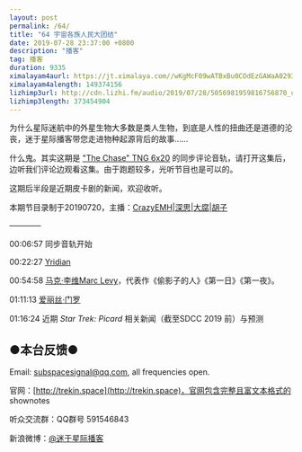```yaml
---
layout: post
permalink: /64/
title: "64 宇宙各族人民大团结"
date: 2019-07-28 23:37:00 +0800
description: "播客"
tag: 播客 
duration: 9335
ximalayam4aurl: https://jt.ximalaya.com//wKgMcF09wATBxBu0COdEzGAWaA0293.mp3.m4a?channel=rss&amp;album_id=3135361&amp;track_id=201063487&amp;uid=6418191&amp;jt=https://audio.xmcdn.com/group61/M08/2B/F3/wKgMcF09wATBxBu0COdEzGAWaA0293.mp3
ximalayam4alength: 149374156
lizhimp3url: http://cdn.lizhi.fm/audio/2019/07/28/5056981959816756870_ud.mp3
lizhimp3length: 373454904
---   
```


为什么星际迷航中的外星生物大多数是类人生物，到底是人性的扭曲还是道德的沦丧，迷于星际播客带您走进物种起源背后的故事……

什么鬼。其实这期是 [&quot;The Chase&quot; TNG 6x20](https://memory-alpha.fandom.com/wiki/The_Chase_(episode)) 的同步评论音轨，请打开这集后，边听我们评论边观看这集。由于跑题较多，光听节目也是可以的。

这期后半段是近期皮卡剧的新闻，欢迎收听。

本期节目录制于20190720，主播：[CrazyEMH](mailto:emh@trekin.space)\|[深思](mailto:deepthought@trekin.space)\|[大腐](https://weibo.com/u/5113590549)\|[胡子](https://weibo.com/p/1005051764117203)

————

00:06:57 同步音轨开始

00:22:27 [Yridian](https://memory-alpha.fandom.com/wiki/Yridian)

00:54:58 [马克](https://book.douban.com/author/4540941/)[·](https://book.douban.com/author/4540941/)[李维](https://book.douban.com/author/4540941/)[Marc Levy](https://book.douban.com/author/4540941/)，代表作《偷影子的人》《第一日》《第一夜》。

01:11:13 [爱丽丝](https://zh.wikipedia.org/wiki/%E8%89%BE%E4%B8%BD%E6%96%AF%C2%B7%E8%8A%92%E7%BD%97)[·](https://zh.wikipedia.org/wiki/%E8%89%BE%E4%B8%BD%E6%96%AF%C2%B7%E8%8A%92%E7%BD%97)[门罗](https://zh.wikipedia.org/wiki/%E8%89%BE%E4%B8%BD%E6%96%AF%C2%B7%E8%8A%92%E7%BD%97)

01:16:24 近期 _Star Trek: Picard_ 相关新闻（截至SDCC 2019 前）与预测

## ●本台反馈●

Email: [subspacesignal@qq.com](mailto:subspacesignal@qq.com), all frequencies open.

官网：[http://trekin.space](http://trekin.space)，官网包含完整且富文本格式的 shownotes

听众交流群：QQ群号 591546843

新浪微博：[@迷于星际播客](http://weibo.com/lostinst)
